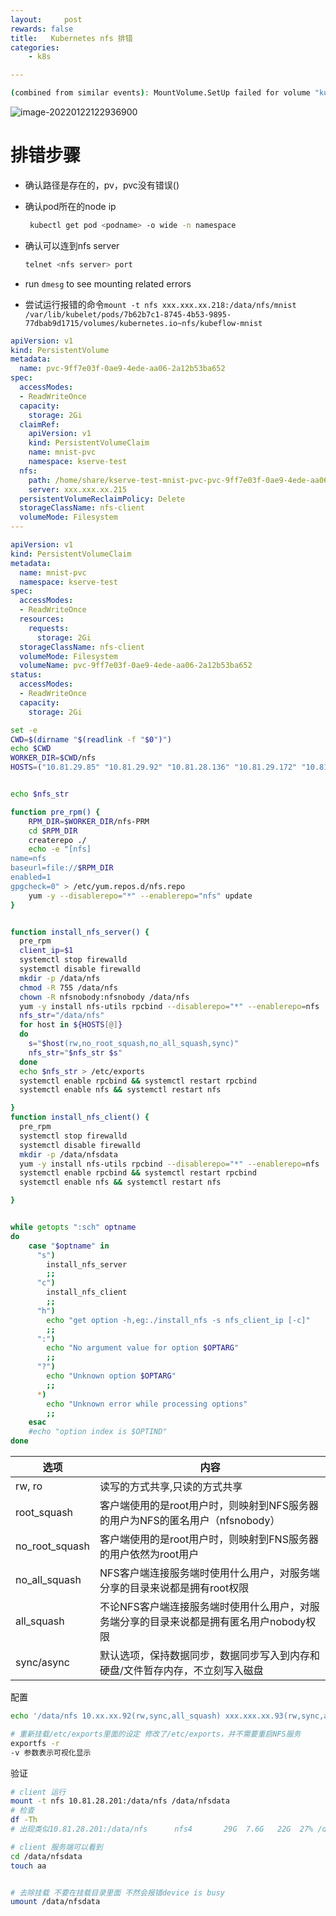 ```yaml
---
layout:     post
rewards: false
title:   Kubernetes nfs 排错
categories:
    - k8s

---
```


```sh
(combined from similar events): MountVolume.SetUp failed for volume "kubeflow-mnist" : mount failed: exit status 32 Mounting command: systemd-run Mounting arguments: --description=Kubernetes transient mount for /var/lib/kubelet/pods/7b62b7c1-8745-4b53-9895-77dbab9d1715/volumes/kubernetes.io~nfs/kubeflow-mnist --scope -- mount -t nfs xxx.xxx.xx.218:/data/nfs/mnist /var/lib/kubelet/pods/7b62b7c1-8745-4b53-9895-77dbab9d1715/volumes/kubernetes.io~nfs/kubeflow-mnist Output: Running scope as unit run-8571.scope. mount.nfs: mounting xxx.xxx.xx.218:/data/nfs/mnist failed, reason given by server: No such file or directory
```



![image-20220122122936900](https://cdn.jsdelivr.net/gh/631068264/img/008i3skNgy1gymc8iy9rcj31j70u07dj.jpg)



# 排错步骤

- 确认路径是存在的，pv，pvc没有错误()

- 确认pod所在的node ip

  ```sh
   kubectl get pod <podname> -o wide -n namespace
  ```

- 确认可以连到nfs server

  ```sh
  telnet <nfs server> port
  ```

- run `dmesg` to see mounting related errors

- 尝试运行报错的命令`mount -t nfs xxx.xxx.xx.218:/data/nfs/mnist /var/lib/kubelet/pods/7b62b7c1-8745-4b53-9895-77dbab9d1715/volumes/kubernetes.io~nfs/kubeflow-mnist`



```yaml
apiVersion: v1
kind: PersistentVolume
metadata:
  name: pvc-9ff7e03f-0ae9-4ede-aa06-2a12b53ba652
spec:
  accessModes:
  - ReadWriteOnce
  capacity:
    storage: 2Gi
  claimRef:
    apiVersion: v1
    kind: PersistentVolumeClaim
    name: mnist-pvc
    namespace: kserve-test
  nfs:
    path: /home/share/kserve-test-mnist-pvc-pvc-9ff7e03f-0ae9-4ede-aa06-2a12b53ba652
    server: xxx.xxx.xx.215
  persistentVolumeReclaimPolicy: Delete
  storageClassName: nfs-client
  volumeMode: Filesystem
---

apiVersion: v1
kind: PersistentVolumeClaim
metadata:
  name: mnist-pvc
  namespace: kserve-test
spec:
  accessModes:
  - ReadWriteOnce
  resources:
    requests:
      storage: 2Gi
  storageClassName: nfs-client
  volumeMode: Filesystem
  volumeName: pvc-9ff7e03f-0ae9-4ede-aa06-2a12b53ba652
status:
  accessModes:
  - ReadWriteOnce
  capacity:
    storage: 2Gi
```



```sh
set -e
CWD=$(dirname "$(readlink -f "$0")")
echo $CWD
WORKER_DIR=$CWD/nfs
HOSTS=("10.81.29.85" "10.81.29.92" "10.81.28.136" "10.81.29.172" "10.81.28.201")


echo $nfs_str

function pre_rpm() {
    RPM_DIR=$WORKER_DIR/nfs-PRM
    cd $RPM_DIR
    createrepo ./
    echo -e "[nfs]
name=nfs
baseurl=file://$RPM_DIR
enabled=1
gpgcheck=0" > /etc/yum.repos.d/nfs.repo
    yum -y --disablerepo="*" --enablerepo="nfs" update
}


function install_nfs_server() {
  pre_rpm
  client_ip=$1
  systemctl stop firewalld
  systemctl disable firewalld
  mkdir -p /data/nfs
  chmod -R 755 /data/nfs
  chown -R nfsnobody:nfsnobody /data/nfs
  yum -y install nfs-utils rpcbind --disablerepo="*" --enablerepo=nfs
  nfs_str="/data/nfs"
  for host in ${HOSTS[@]}
  do
    s="$host(rw,no_root_squash,no_all_squash,sync)"
    nfs_str="$nfs_str $s"
  done
  echo $nfs_str > /etc/exports
  systemctl enable rpcbind && systemctl restart rpcbind
  systemctl enable nfs && systemctl restart nfs

}
function install_nfs_client() {
  pre_rpm
  systemctl stop firewalld
  systemctl disable firewalld
  mkdir -p /data/nfsdata
  yum -y install nfs-utils rpcbind --disablerepo="*" --enablerepo=nfs
  systemctl enable rpcbind && systemctl restart rpcbind
  systemctl enable nfs && systemctl restart nfs

}


while getopts ":sch" optname
do
    case "$optname" in
      "s")
        install_nfs_server
        ;;
      "c")
        install_nfs_client
        ;;
      "h")
        echo "get option -h,eg:./install_nfs -s nfs_client_ip [-c]"
        ;;
      ":")
        echo "No argument value for option $OPTARG"
        ;;
      "?")
        echo "Unknown option $OPTARG"
        ;;
      *)
        echo "Unknown error while processing options"
        ;;
    esac
    #echo "option index is $OPTIND"
done

```

| 选项           | 内容                                                         |
| -------------- | ------------------------------------------------------------ |
| rw, ro         | 读写的方式共享,只读的方式共享                                |
| root_squash    | 客户端使用的是root用户时，则映射到NFS服务器的用户为NFS的匿名用户（nfsnobody） |
| no_root_squash | 客户端使用的是root用户时，则映射到FNS服务器的用户依然为root用户 |
| no_all_squash  | NFS客户端连接服务端时使用什么用户，对服务端分享的目录来说都是拥有root权限 |
| all_squash     | 不论NFS客户端连接服务端时使用什么用户，对服务端分享的目录来说都是拥有匿名用户nobody权限 |
| sync/async     | 默认选项，保持数据同步，数据同步写入到内存和硬盘/文件暂存内存，不立刻写入磁盘 |


配置
```sh
echo '/data/nfs 10.xx.xx.92(rw,sync,all_squash) xxx.xxx.xx.93(rw,sync,all_squash)' >> /etc/exports

# 重新挂载/etc/exports里面的设定 修改了/etc/exports，并不需要重启NFS服务
exportfs -r
-v 参数表示可视化显示
```
验证

```sh
# client 运行
mount -t nfs 10.81.28.201:/data/nfs /data/nfsdata
# 检查
df -Th 
# 出现类似10.81.28.201:/data/nfs      nfs4       29G  7.6G   22G  27% /data/nfsdata 即为成功

# client 服务端可以看到
cd /data/nfsdata
touch aa


# 去除挂载 不要在挂载目录里面 不然会报错device is busy
umount /data/nfsdata

```


